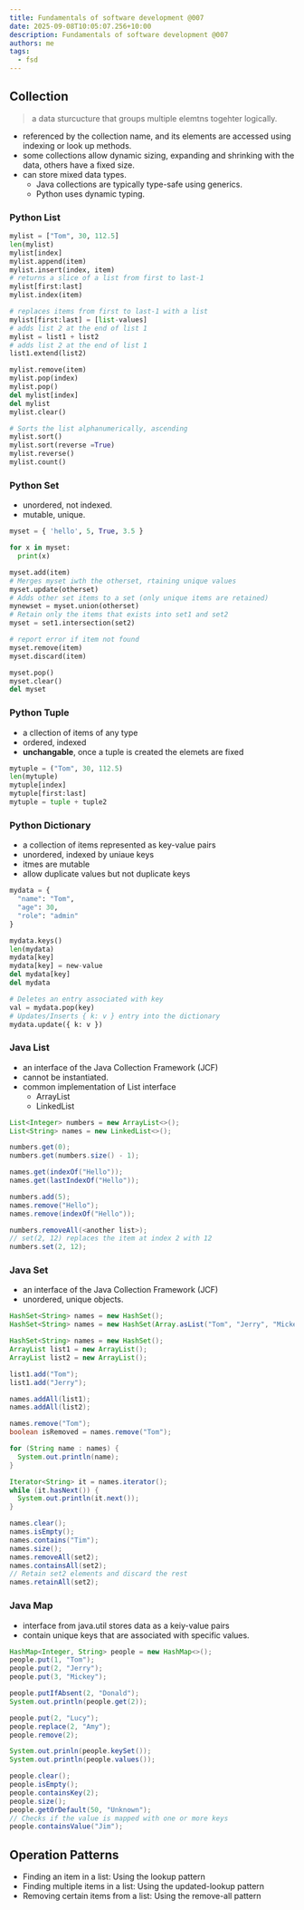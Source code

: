 ```yaml
---
title: Fundamentals of software development @007
date: 2025-09-08T10:05:07.256+10:00
description: Fundamentals of software development @007
authors: me
tags:
  - fsd
---
```


## Collection

> a data sturcucture that groups multiple elemtns togehter logically.

- referenced by the collection name, and its elements are accessed using indexing or look up methods.
- some collections allow dynamic sizing, expanding and shrinking with the data, others have a fixed size.
- can store mixed data types.
  - Java collections are typically type-safe using generics.
  - Python uses dynamic typing.

### Python List

```py
mylist = ["Tom", 30, 112.5]
len(mylist)
mylist[index]
mylist.append(item)
mylist.insert(index, item)
# returns a slice of a list from first to last-1
mylist[first:last]
mylist.index(item)

# replaces items from first to last-1 with a list
mylist[first:last] = [list-values] 
# adds list 2 at the end of list 1
mylist = list1 + list2
# adds list 2 at the end of list 1
list1.extend(list2)

mylist.remove(item)
mylist.pop(index)
mylist.pop()
del mylist[index]
del mylist
mylist.clear()

# Sorts the list alphanumerically, ascending
mylist.sort()
mylist.sort(reverse =True)
mylist.reverse()
mylist.count()
```

### Python Set

- unordered, not indexed.
- mutable, unique.

```py
myset = { 'hello', 5, True, 3.5 }

for x in myset:
  print(x)

myset.add(item)
# Merges myset iwth the otherset, rtaining unique values
myset.update(otherset)
# Adds other set items to a set (only unique items are retained)
mynewset = myset.union(otherset)
# Retain only the items that exists into set1 and set2
myset = set1.intersection(set2)

# report error if item not found
myset.remove(item)
myset.discard(item)

myset.pop()
myset.clear()
del myset
```

### Python Tuple

- a cllection of items of any type
- ordered, indexed
- **unchangable**, once a tuple is created the elemets are fixed

```py
mytuple = ("Tom", 30, 112.5)
len(mytuple)
mytuple[index]
mytuple[first:last]
mytuple = tuple + tuple2
```

### Python Dictionary

- a collection of items represented as key-value pairs
- unordered, indexed by uniaue keys
- itmes are mutable
- allow duplicate values but not duplicate keys

```py
mydata = {
  "name": "Tom",
  "age": 30,
  "role": "admin"
}

mydata.keys()
len(mydata)
mydata[key]
mydata[key] = new-value
del mydata[key]
del mydata

# Deletes an entry associated with key
val = mydata.pop(key)
# Updates/Inserts { k: v } entry into the dictionary
mydata.update({ k: v })
```

### Java List

- an interface of the Java Collection Framework (JCF)
- cannot be instantiated.
- common implementation of List interface
  - ArrayList
  - LinkedList

```java
List<Integer> numbers = new ArrayList<>();
List<String> names = new LinkedList<>();

numbers.get(0);
numbers.get(numbers.size() - 1);

names.get(indexOf("Hello"));
names.get(lastIndexOf("Hello"));

numbers.add(5);
names.remove("Hello");
names.remove(indexOf("Hello"));

numbers.removeAll(<another list>);
// set(2, 12) replaces the item at index 2 with 12
numbers.set(2, 12);
```

### Java Set

- an interface of the Java Collection Framework (JCF)
- unordered, unique objects.

```java
HashSet<String> names = new HashSet();
HashSet<String> names = new HashSet(Array.asList("Tom", "Jerry", "Mickey"));

HashSet<String> names = new HashSet();
ArrayList list1 = new ArrayList();
ArrayList list2 = new ArrayList();

list1.add("Tom");
list1.add("Jerry");

names.addAll(list1);
names.addAll(list2);

names.remove("Tom");
boolean isRemoved = names.remove("Tom");

for (String name : names) {
  System.out.println(name);
}

Iterator<String> it = names.iterator();
while (it.hasNext()) {
  System.out.println(it.next());
}

names.clear();
names.isEmpty();
names.contains("Tim");
names.size();
names.removeAll(set2);
names.containsAll(set2);
// Retain set2 elements and discard the rest
names.retainAll(set2);
```

### Java Map

- interface from java.util stores data as a keiy-value pairs
- contain unique keys that are associated with specific values.

```java
HashMap<Integer, String> people = new HashMap<>();
people.put(1, "Tom");
people.put(2, "Jerry");
people.put(3, "Mickey");

people.putIfAbsent(2, "Donald");
System.out.println(people.get(2));

people.put(2, "Lucy");
people.replace(2, "Amy");
people.remove(2);

System.out.prinln(people.keySet());
System.out.println(people.values());

people.clear();
people.isEmpty();
people.containsKey(2);
people.size();
people.getOrDefault(50, "Unknown");
// Checks if the value is mapped with one or more keys
people.containsValue("Jim");
```

## Operation Patterns

- Finding an item in a list: Using the lookup pattern
- Finding multiple items in a list: Using the updated-lookup pattern
- Removing certain items from a list: Using the remove-all pattern
